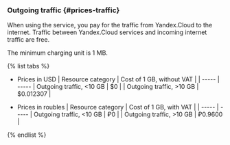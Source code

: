 ### Outgoing traffic {#prices-traffic}

When using the service, you pay for the traffic from Yandex.Cloud to the internet. Traffic between Yandex.Cloud services and incoming internet traffic are free.

The minimum charging unit is 1 MB.

{% list tabs %}

- Prices in USD
  | Resource category | Cost of 1 GB, without VAT |
  | ----- | -----
  | Outgoing traffic, <10 GB | $0 |
  | Outgoing traffic, >10 GB | $0.012307 |
  
- Prices in roubles
  | Resource category | Cost of 1 GB, with VAT |
  | ----- | -----
  | Outgoing traffic, <10 GB | ₽0 |
  | Outgoing traffic, >10 GB | ₽0.9600 |
  
{% endlist %}
